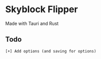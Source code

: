 # Skyblock Flipper

Made with Tauri and Rust

## Todo

```
[+] Add options (and saving for options)
```

